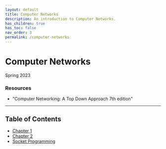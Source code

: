 ```yaml
---
layout: default
title: Computer Networks
description: An introduction to Computer Networks.
has_children: true
has_toc: false
nav_order: 3
permalink: /computer-networks
---
```


# Computer Networks
Spring 2023

### Resources
- "Computer Networking: A Top Down Approach 7th edition"

---

## Table of Contents
- [Chapter 1](../computer-networks/Chapter1.md)
- [Chapter 2](../computer-networks/Chapter2.md)
- [Socket Programming](../computer-networks/socket-programming.md)
